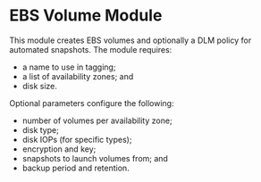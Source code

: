 # EBS Volume Module

This module creates EBS volumes and optionally a DLM policy for automated
snapshots. The module requires:
- a name to use in tagging;
- a list of availability zones; and 
- disk size.

Optional parameters configure the following:
- number of volumes per availability zone;
- disk type;
- disk IOPs (for specific types);
- encryption and key;
- snapshots to launch volumes from; and
- backup period and retention.
